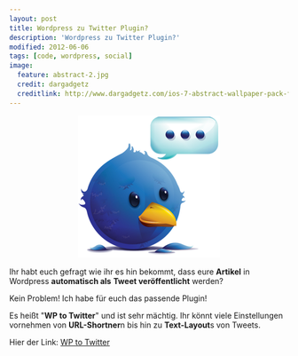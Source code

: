 ```yaml
---
layout: post
title: Wordpress zu Twitter Plugin?
description: 'Wordpress zu Twitter Plugin?'
modified: 2012-06-06
tags: [code, wordpress, social]
image:
  feature: abstract-2.jpg
  credit: dargadgetz
  creditlink: http://www.dargadgetz.com/ios-7-abstract-wallpaper-pack-for-iphone-5-and-ipod-touch-retina/
---
```


<center>
	<a href="/assets/images/2012-06-06/twitter1.png"><img src="/assets/images/2012-06-06/twitter1.png" alt=""></a>
</center>

Ihr habt euch gefragt wie ihr es hin bekommt, dass eure **Artikel** in Wordpress **automatisch als** **Tweet veröffentlicht** werden?

Kein Problem! Ich habe für euch das passende Plugin!

Es heißt "**WP to Twitter**" und ist sehr mächtig. Ihr könnt viele Einstellungen vornehmen von **URL-Shortner**n bis hin zu **Text-Layout**s von Tweets.

Hier der Link: [WP to Twitter](http://wordpress.org/extend/plugins/wp-to-twitter/screenshots/)
